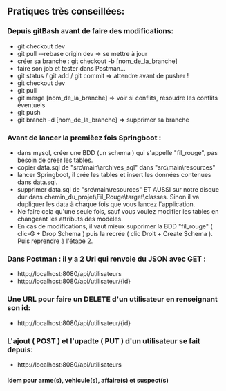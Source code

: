 ## Pratiques très conseillées:
### Depuis gitBash avant de faire des modifications:
- git checkout dev
- git pull --rebase origin dev => se mettre à jour
- créer sa branche : git checkout -b [nom_de_la_branche]
- faire son job et tester dans Postman...
- git status / git add / git commit => attendre avant de pusher !
- git checkout dev
- git pull
- git merge [nom_de_la_branche] => voir si conflits, résoudre les conflits éventuels
- git push
- git branch -d [nom_de_la_branche] => supprimer sa branche

### Avant de lancer la premièez fois Springboot :
- dans mysql, créer une BDD (un schema ) qui s'appelle "fil_rouge", pas besoin de créer les tables.
- copier data.sql de "src\main\archives_sql" dans "src\main\resources"
- lancer Springboot, il crée les tables et insert les données contenues dans data.sql.
- supprimer data.sql de "src\main\resources" ET AUSSI sur notre disque dur dans chemin_du_projet\Fil_Rouge\target\classes. Sinon il va dupliquer les data à chaque fois que vous lancez l'application.
- Ne faire cela qu'une seule fois, sauf vous voulez modifier les tables en changeant les attributs des modèles.
- En cas de modifications, il vaut mieux supprimer la BDD "fil_rouge" ( clic-G + Drop Schema ) puis la recrée ( clic Droit + Create Schema ). Puis reprendre à l'étape 2.

### Dans Postman : il y a 2 Url qui renvoie du JSON avec GET :
- http://localhost:8080/api/utilisateurs
- http://localhost:8080/api/utilisateur/{id}
### Une URL pour faire un DELETE d'un utilisateur en renseignant son id:
- http://localhost:8080/api/utilisateur/{id}
### L'ajout ( POST ) et l'upadte ( PUT ) d'un utilisateur se fait depuis:
- http://localhost:8080/api/utilisateurs

#### Idem pour arme(s), vehicule(s), affaire(s) et suspect(s)